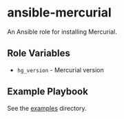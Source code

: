 # ansible-mercurial

An Ansible role for installing Mercurial.

## Role Variables

- `hg_version` - Mercurial version

## Example Playbook

See the [examples](./examples/) directory.
